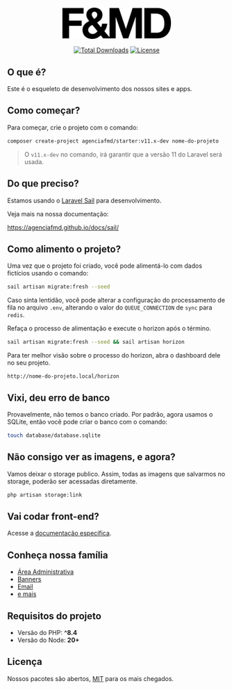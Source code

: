 <p align="center"><a href="https://fmd.ag/?utm_source=github" target="_blank"><img src="https://raw.githubusercontent.com/agenciafmd/starter/v11/public/vendor/admix-ui/images/fmd.svg" width="250" alt="Agência F&MD Logo"></a></p>

<p align="center">
<a href="https://packagist.org/packages/agenciafmd/starter"><img src="https://img.shields.io/packagist/dt/agenciafmd/starter" alt="Total Downloads"></a>
<a href="https://packagist.org/packages/agenciafmd/starter"><img src="https://img.shields.io/packagist/l/agenciafmd/starter" alt="License"></a>
</p>

## O que é?

Este é o esqueleto de desenvolvimento dos nossos sites e apps.

## Como começar?

Para começar, crie o projeto com o comando:

```bash
composer create-project agenciafmd/starter:v11.x-dev nome-do-projeto
```

> O `v11.x-dev` no comando, irá garantir que a versão 11 do Laravel será usada.

## Do que preciso?

Estamos usando o [Laravel Sail](https://laravel.com/docs/11.x/sail) para desenvolvimento.

Veja mais na nossa documentação:

https://agenciafmd.github.io/docs/sail/

## Como alimento o projeto?

Uma vez que o projeto foi criado, você pode alimentá-lo com dados fictícios
usando o comando:

```bash
sail artisan migrate:fresh --seed
```

Caso sinta lentidão, você pode alterar a configuração do processamento de fila
no arquivo `.env`,
alterando o valor do `QUEUE_CONNECTION` de `sync` para `redis`.

Refaça o processo de alimentação e execute o horizon após o término.

```bash
sail artisan migrate:fresh --seed && sail artisan horizon
```

Para ter melhor visão sobre o processo do horizon, abra o dashboard dele no seu
projeto.

```
http://nome-do-projeto.local/horizon
```

## Vixi, deu erro de banco

Provavelmente, não temos o banco criado.
Por padrão, agora usamos o SQLite, então você pode criar o banco com o comando:

```bash
touch database/database.sqlite
```

## Não consigo ver as imagens, e agora?

Vamos deixar o storage publico. Assim, todas as imagens que salvarmos no
storage, poderão ser acessadas diretamente.

```bash
php artisan storage:link
```

## Vai codar front-end?

Acesse a [documentação específica](./resources/README.md).

## Conheça nossa família

- [Área Administrativa](https://github.com/agenciafmd/admix)
- [Banners](https://github.com/agenciafmd/admix-banners)
- [Email](https://github.com/agenciafmd/admix-postal)
- [e mais](https://github.com/agenciafmd?utf8=%E2%9C%93&q=admix-&type=&language=)

## Requisitos do projeto

- Versão do PHP: **^8.4**
- Versão do Node: **20+**

## Licença

Nossos pacotes são abertos, [MIT](https://opensource.org/licenses/MIT) para os
mais chegados.
